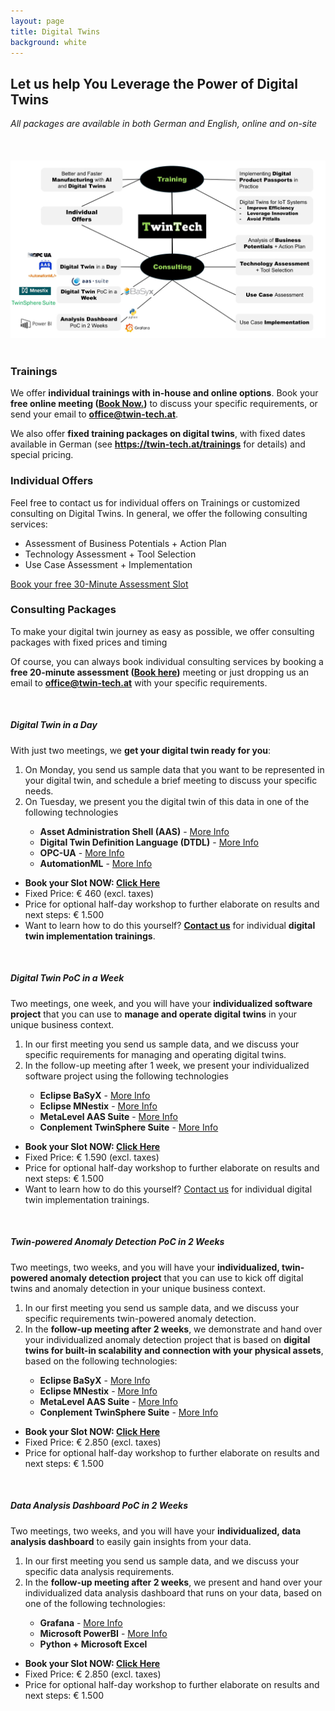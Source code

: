 ```yaml
---
layout: page
title: Digital Twins
background: white
---
```


<div class="col-lg-12 text-center">
	<h2 class="section-heading text-uppercase">Let us help You Leverage the Power of Digital Twins</h2>
      <i>All packages are available in both German and English, online and on-site</i>
<br/>
</div>

<div class="col-md-12">
        <br/><br/><br/>
        <img src="..\assets\img\eigene\services_digitaltwins.jpg" class="img-fluid" style="max-width: 100%;">
       </div>
<br/>


<div class="container">
<div class="row align-left">
<div class="col-md-12">
        <h3>Trainings</h3>
        <p>We offer <b><span class="text-success">individual trainings with in-house and online options</span></b>. Book your <b><span class="text-success">free online meeting (<a href="https://outlook.office.com/bookwithme/user/a3368793e5a549bca2d7f1589bd9873e%40twin-tech.at?anonymous&isanonymous=true">Book Now.</a>)</span></b> to discuss your specific requirements, or send your email to <b><a href="mailto:office@twin-tech.at">office@twin-tech.at</a></b>.</p>
        <p>We also offer <b><span class="text-success">fixed training packages on digital twins</span></b>, with fixed dates available in German (see <b><a href="https://twin-tech.at/trainings">https://twin-tech.at/trainings</a></b> for details) and special pricing.</p>
</div>
</div>

<div class="row align-left">
<div class="col-md-12">
<h3> Individual Offers</h3>
</div>
</div>
<div class="row align-left">
<div class="col-md-8">
Feel free to contact us for individual offers on Trainings or customized consulting on Digital Twins. In general, we offer the following consulting services:
<ul>
      <li>Assessment of Business Potentials + Action Plan</li>
      <li>Technology Assessment + Tool Selection</li>
      <li>Use Case Assessment + Implementation</li>
</ul>
</div>
<div class="col-md-4">
<a class="btn btn-dark btn-xl align-self-center mb-3" data-toggle="modal" href="https://outlook.office.com/bookwithme/user/a3368793e5a549bca2d7f1589bd9873e@twin-tech.at/meetingtype/zECP50B1AUyHnNX25B8-CQ2?anonymous&ep=mLinkFromTile">Book your free 30-Minute Assessment Slot</a>
</div>
</div>
</div>
<div class="container">
<div class="row align-left">
<div class="col-md-12">
        <h3> Consulting Packages</h3>
        <p>To make your digital twin journey as easy as possible, we offer consulting packages with fixed prices and timing</p>
        <p>
        Of course, you can always book individual consulting services by booking a <b><span class="text-success">free 20-minute assessment (<a href="https://outlook.office.com/bookwithme/user/a3368793e5a549bca2d7f1589bd9873e%40twin-tech.at?anonymous&isanonymous=true">Book here</a>)</span></b> meeting or just dropping us an email to <b><a href="mailto:office@twin-tech.at">office@twin-tech.at</a></b> with your specific requirements.</p>
</div>
</div>
<br/>
<div class="row align-left">
<div class="col-md-12">
      <h5>Digital Twin in a Day</h5>
      <p>
            With just two meetings, we <b><span class="text-success">get your digital twin ready for you</span></b>:
            <ol>
            <li>On Monday, you send us sample data that you want to be represented in your digital twin, and schedule a brief meeting to discuss your specific needs.</li>
            <li>On Tuesday, we present you the digital twin of this data in one of the following technologies</li>
                  <ul>
                  <li> <span class="text-success"><b>Asset Administration Shell (AAS)</b></span> - <a href="https://www.plattform-i40.de/IP/Redaktion/EN/Downloads/Publikation/</li>Details_of_the_Asset_Administration_Shell_Part1_V3.html">More Info</a></li>
                  <li><span class="text-success"><b>Digital Twin Definition Language (DTDL)</b></span> - <a href="https://github.com/Azure/opendigitaltwins-dtdl/blob/master/DTDL/v2/DTDL.v2.md">More Info</a></li>
                  <li><span class="text-success"><b>OPC-UA</b></span> - <a href="https://opcfoundation.org/">More Info</a></li>
                  <li><span class="text-success"><b>AutomationML</b></span> - <a href="https://www.automationml.org/">More Info</a></li>
                  </ul>
            </ol>
            <ul>
            <li> <b><span class="text-success">Book your Slot NOW: </span><a href="https://outlook.office.com/book/ConsultingPackages@twin-tech.at/" target="_blank">Click Here</a></b></li>
            <li>Fixed Price: € 460 (excl. taxes)</li>
            <li>Price for optional half-day workshop to further elaborate on results and next steps: € 1.500</li>
            <li> Want to learn how to do this yourself? <b><a href="mailto:office@twin-tech.at">Contact us</a></b> for individual <b><span class="text-success">digital twin implementation trainings</span></b>.</li>
            </ul>
      </p>
</div>

</div>

<br/>
<div class="row align-left">
      <div class="col-md-12 align-middle">
<h5>Digital Twin PoC in a Week</h5>
<p>
Two meetings, one week, and you will have your <b><span class="text-success">individualized software project</span></b> that you can use to <b><span class="text-success">manage and operate digital twins</span></b> in your unique business context.
<ol>
<li>In our first meeting you send us sample data, and we discuss your specific requirements for managing and operating digital twins.</li>
<li>In the follow-up meeting after 1 week, we present your individualized software project using the following technologies</li>
<ul>
      <li><b><span class="text-success">Eclipse BaSyX</span></b> - <a href="https://basyx.org/" target="_blank">More Info</a></li>
      <li><b><span class="text-success">Eclipse MNestix</span></b> - <a href="https://projects.eclipse.org/projects/dt.mnestix" target="_blank">More Info</a></li>
      <li><b><span class="text-success">MetaLevel AAS Suite</span></b> - <a href="https://aas-suite.de/" target="_blank">More Info</a></li>
      <li><b><span class="text-success">Conplement TwinSphere Suite</span></b> - <a href="https://www.conplement.de/twinsphere" target="_blank">More Info</a></li>
</ul>
</ol>
<ul>
<li> <b><span class="text-success">Book your Slot NOW: </span><a href="https://outlook.office.com/book/ConsultingPackages@twin-tech.at/" target="_blank">Click Here</a></b></li>
<li>Fixed Price: € 1.590 (excl. taxes)</li>
<li>Price for optional half-day workshop to further elaborate on results and next steps: € 1.500</li>
<li> Want to learn how to do this yourself? <a href="mailto:office@twin-tech.at">Contact us</a> for individual <span class="text-success">digital twin implementation trainings</span>.</li>
</ul>
</p>
</div>

</div>
<br/>
<div class="row align-left">
      <div class="col-md-12 align-middle">
<h5>Twin-powered Anomaly Detection PoC in 2 Weeks</h5>
Two meetings, two weeks, and you will have your <b><span class="text-success">individualized, twin-powered anomaly detection project</span></b> that you can use to kick off digital twins and anomaly detection in your unique business context.
<ol>
<li>In our first meeting you send us sample data, and we discuss your specific requirements twin-powered anomaly detection.</li>
<li>In the <span class="text-success"><b>follow-up meeting after 2 weeks</b></span>, we demonstrate and hand over your individualized anomaly detection project that is based on <span class="text-success"><b>digital twins for built-in scalability and connection with your physical assets</b></span>, based on the following technologies:</li>
<ul>
      <li><b><span class="text-success">Eclipse BaSyX</span></b> - <a href="https://basyx.org/" target="_blank">More Info</a></li>
      <li><b><span class="text-success">Eclipse MNestix</span></b> - <a href="https://projects.eclipse.org/projects/dt.mnestix" target="_blank">More Info</a></li>
      <li><b><span class="text-success">MetaLevel AAS Suite</span></b> - <a href="https://aas-suite.de/" target="_blank">More Info</a></li>
      <li><b><span class="text-success">Conplement TwinSphere Suite</span></b> - <a href="https://www.conplement.de/twinsphere" target="_blank">More Info</a></li>
</ul>
</ol>
<ul>
<li><b><span class="text-success">Book your Slot NOW: </span><a href="https://outlook.office.com/book/ConsultingPackages@twin-tech.at/" target="_blank">Click Here</a></b></li>
<li>Fixed Price: € 2.850 (excl. taxes)</li>
<li>Price for optional half-day workshop to further elaborate on results and next steps: € 1.500</li>
</ul>
</div>
</div>

<br/>
<div class="row align-left">
      <div class="col-md-12 align-middle">
<h5>Data Analysis Dashboard PoC in 2 Weeks</h5>
Two meetings, two weeks, and you will have your <b><span class="text-success">individualized, data analysis dashboard</span></b> to easily gain insights from your data.
<ol>
<li>In our first meeting you send us sample data, and we discuss your specific data analysis requirements.</li>
<li>In the <span class="text-success"><b>follow-up meeting after 2 weeks</b></span>, we present and hand over your individualized data analysis dashboard that runs on your data, based on one of the following technologies:</li>
      <ul>
      <li><b><span class="text-success">Grafana</span></b> - <a href="https://grafana.com/">More Info</a></li>
      <li><b><span class="text-success">Microsoft PowerBI</span></b> - <a href="https://www.microsoft.com/power-platform/products/power-bi">More Info</a></li>
      <li><b><span class="text-success">Python + Microsoft Excel</span></b></li>
      </ul>
</ol>
<ul>
<li> <b><span class="text-success">Book your Slot NOW: </span><a href="https://outlook.office.com/book/ConsultingPackages@twin-tech.at/" target="_blank">Click Here</a></b></li>
<li>Fixed Price: € 2.850 (excl. taxes)</li>
<li>Price for optional half-day workshop to further elaborate on results and next steps: € 1.500</li>

</ul>
</div>